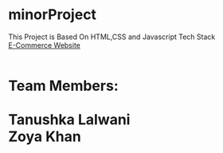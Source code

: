 # minorProject
This Project is Based On HTML,CSS and Javascript Tech Stack
<br>
[E-Commerce Website](https://tanushka11.github.io/minorProject/)
<br>
<br>
# Team Members: <br> <br> Tanushka Lalwani <br> Zoya Khan
